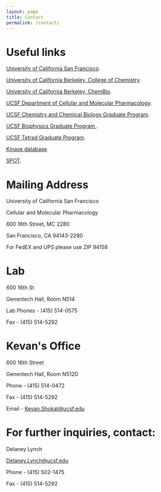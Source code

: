 ```yaml
---
layout: page
title: Contact
permalink: /contact/
---
```


# Useful links

[University of California San Francisco](http://www.ucsf.edu "UCSF").

[University of California Berkeley, College of Chemistry](http://chemistry.berkeley.edu/ "Cal").

[University of California Berkeley, ChemBio](http://chembio.berkeley.edu/ "Cal Chem Bio").

[UCSF Department of Cellular and Molecular Pharmacology](http://cmp.ucsf.edu/ "CMP").

[UCSF Chemistry and Chemical Biology Graduate Program](http://ccb.ucsf.edu/ "CCB").

[UCSF Biophysics Graduate Program ](http://biophysics.ucsf.edu/ "biophysics grad program").

[UCSF Tetrad Graduate Program](http://tetrad.ucsf.edu/ "tetrad").

[Kinase database](http://shokatlab.ucsf.edu/ksd/ "KSD").

[SPOT](http://shokatlab.ucsf.edu/spot/ "SPOT").


# Mailing Address

University of California San Francisco

Cellular and Molecular Pharmacology

600 16th Street, MC 2280

San Francisco, CA  94143-2280

For FedEX and UPS please use ZIP 94158




# Lab
600 16th St

Genentech Hall, Room N514

Lab Phones - (415) 514-0575

Fax - (415) 514-5292



# Kevan's Office

600 16th Street

Genentech Hall, Room N512D

Phone - (415) 514-0472

Fax - (415) 514-5292

Email - [Kevan.Shokat@ucsf.edu](mailto:Kevan.Shokat@ucsf.edu)



# For further inquiries, contact:

Delaney Lynch

[Delaney.Lynch@ucsf.edu](mailto:Delaney.Lynch@ucsf.edu)

Phone - (415) 502-1475

Fax - (415) 514-5292
